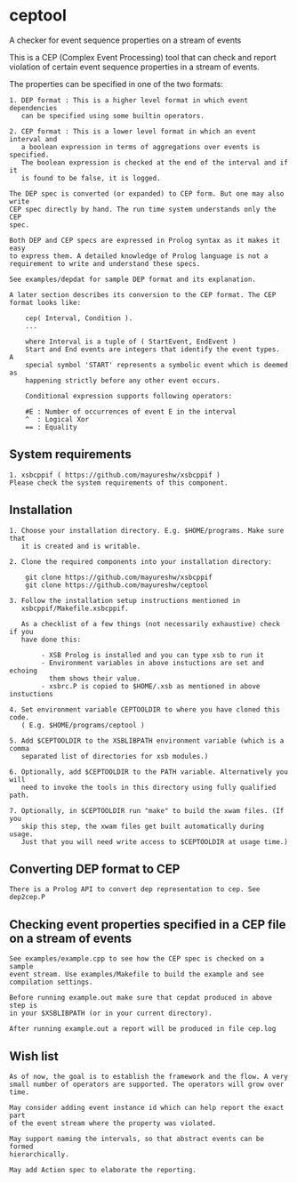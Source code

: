 # ceptool
A checker for event sequence properties on a stream of events

This is a CEP (Complex Event Processing) tool that can check and report
violation of certain event sequence properties in a stream of events.

The properties can be specified in one of the two formats:

    1. DEP format : This is a higher level format in which event dependencies
       can be specified using some builtin operators.

    2. CEP format : This is a lower level format in which an event interval and
       a boolean expression in terms of aggregations over events is specified.
       The boolean expression is checked at the end of the interval and if it
       is found to be false, it is logged.

    The DEP spec is converted (or expanded) to CEP form. But one may also write
    CEP spec directly by hand. The run time system understands only the CEP
    spec.

    Both DEP and CEP specs are expressed in Prolog syntax as it makes it easy
    to express them. A detailed knowledge of Prolog language is not a
    requirement to write and understand these specs.

    See examples/depdat for sample DEP format and its explanation.

    A later section describes its conversion to the CEP format. The CEP format looks like:

        cep( Interval, Condition ).
        ...

        where Interval is a tuple of ( StartEvent, EndEvent )
        Start and End events are integers that identify the event types.  A
        special symbol 'START' represents a symbolic event which is deemed as
        happening strictly before any other event occurs.

        Conditional expression supports following operators:

        #E : Number of occurrences of event E in the interval
        ^  : Logical Xor
        == : Equality

## System requirements

    1. xsbcppif ( https://github.com/mayureshw/xsbcppif )
    Please check the system requirements of this component.

## Installation

    1. Choose your installation directory. E.g. $HOME/programs. Make sure that
       it is created and is writable.

    2. Clone the required components into your installation directory:

        git clone https://github.com/mayureshw/xsbcppif
        git clone https://github.com/mayureshw/ceptool

    3. Follow the installation setup instructions mentioned in
       xsbcppif/Makefile.xsbcppif.

       As a checklist of a few things (not necessarily exhaustive) check if you
       have done this:

            - XSB Prolog is installed and you can type xsb to run it
            - Environment variables in above instuctions are set and echoing
              them shows their value.
            - xsbrc.P is copied to $HOME/.xsb as mentioned in above instuctions

    4. Set environment variable CEPTOOLDIR to where you have cloned this code.
       ( E.g. $HOME/programs/ceptool ) 

    5. Add $CEPTOOLDIR to the XSBLIBPATH environment variable (which is a comma
       separated list of directories for xsb modules.)

    6. Optionally, add $CEPTOOLDIR to the PATH variable. Alternatively you will
       need to invoke the tools in this directory using fully qualified path.

    7. Optionally, in $CEPTOOLDIR run "make" to build the xwam files. (If you
       skip this step, the xwam files get built automatically during usage.
       Just that you will need write access to $CEPTOOLDIR at usage time.)

## Converting DEP format to CEP

    There is a Prolog API to convert dep representation to cep. See dep2cep.P

## Checking event properties specified in a CEP file on a stream of events

    See examples/example.cpp to see how the CEP spec is checked on a sample
    event stream. Use examples/Makefile to build the example and see
    compilation settings.

    Before running example.out make sure that cepdat produced in above step is
    in your $XSBLIBPATH (or in your current directory).

    After running example.out a report will be produced in file cep.log

## Wish list

    As of now, the goal is to establish the framework and the flow. A very
    small number of operators are supported. The operators will grow over time.

    May consider adding event instance id which can help report the exact part
    of the event stream where the property was violated.

    May support naming the intervals, so that abstract events can be formed
    hierarchically.

    May add Action spec to elaborate the reporting.

